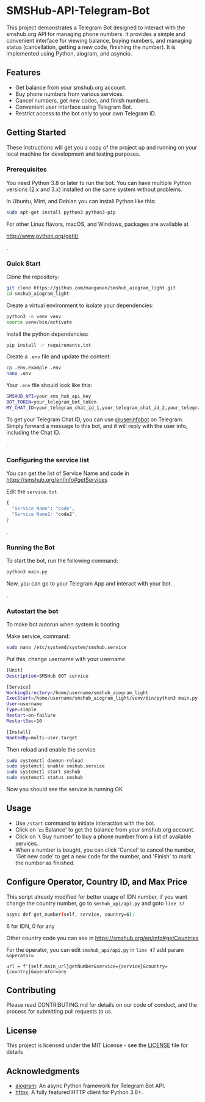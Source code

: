 # SMSHub-API-Telegram-Bot

This project demonstrates a Telegram Bot designed to interact with the smshub.org API for managing phone numbers. It provides a simple and convenient interface for viewing balance, buying numbers, and managing status (cancellation, getting a new code, finishing the number). It is implemented using Python, aiogram, and asyncio.

## Features

- Get balance from your smshub.org account.
- Buy phone numbers from various services.
- Cancel numbers, get new codes, and finish numbers.
- Convenient user interface using Telegram Bot.
- Restrict access to the bot only to your own Telegram ID.

## Getting Started

These instructions will get you a copy of the project up and running on your local machine for development and testing purposes.

### Prerequisites

You need Python 3.8 or later to run the bot. You can have multiple Python versions (2.x and 3.x) installed on the same system without problems.

In Ubuntu, Mint, and Debian you can install Python like this:

```bash
sudo apt-get install python3 python3-pip
```

For other Linux flavors, macOS, and Windows, packages are available at

http://www.python.org/getit/

.
### Quick Start

Clone the repository:

```bash
git clone https://github.com/mangunan/smshub_aiogram_light.git
cd smshub_aiogram_light
```

Create a virtual environment to isolate your dependencies:

```bash
python3 -m venv venv
source venv/bin/activate
```

Install the python dependencies:

```bash
pip install -r requirements.txt
```

Create a `.env` file and update the content:

```bash
cp .env.example .env
nano .env
```

Your `.env` file should look like this:

```bash
SMSHUB_API=your_sms_hub_api_key
BOT_TOKEN=your_telegram_bot_token
MY_CHAT_ID=your_telegram_chat_id_1,your_telegram_chat_id_2,your_telegram_chat_id_3
```


To get your Telegram Chat ID, you can use [@userinfobot](https://t.me/userinfobot) on Telegram. Simply forward a message to this bot, and it will reply with the user info, including the Chat ID.

.
### Configuring the service list

You can get the list of Service Name and code in https://smshub.org/en/info#getServices

Edit the `service.txt`

```bash
{
  "Service Name": "code",
  "Service Name2: "code2",
}
```

.
### Running the Bot

To start the bot, run the following command:

```bash
python3 main.py
```

Now, you can go to your Telegram App and interact with your bot.

.
### Autostart the bot

To make bot autorun when system is booting

Make service, command:

```bash
sudo nano /etc/systemd/system/smshub.service
```

Put this, change username with your username

```bash
[Unit]
Description=SMSHub BOT service

[Service]
WorkingDirectory=/home/username/smshub_aiogram_light
ExecStart=/home/username/smshub_aiogram_light/venv/bin/python3 main.py
User=username
Type=simple
Restart=on-failure
RestartSec=10

[Install]
WantedBy=multi-user.target
```


Then reload and enable the service

```bash
sudo systemctl daemon-reload
sudo systemctl enable smshub.service
sudo systemctl start smshub
sudo systemctl status smshub
```


Now you should see the service is running OK


## Usage

- Use `/start` command to initiate interaction with the bot.
- Click on '💵 Balance' to get the balance from your smshub.org account.
- Click on '📞 Buy number' to buy a phone number from a list of available services.
- When a number is bought, you can click 'Cancel' to cancel the number, 'Get new code' to get a new code for the number, and 'Finish' to mark the number as finished.

## Configure Operator, Country ID, and Max Price

This script already modified for better usage of IDN number, if you want change the country number, go to `smshub_api/api.py` and goto `line 37`

```bash
async def get_number(self, service, country=6):
```

6 for IDN, 0 for any

Other country code you can see in https://smshub.org/en/info#getCountries

For the operator, you can edit `smshub_api/api.py` in `line 47` add param `&operator=`

```
url = f'{self.main_url}getNumber&service={service}&country={country}&operator=any
```


## Contributing

Please read CONTRIBUTING.md for details on our code of conduct, and the process for submitting pull requests to us.

## License

This project is licensed under the MIT License - see the [LICENSE](LICENSE) file for details

## Acknowledgments

- [aiogram](https://github.com/aiogram/aiogram): An async Python framework for Telegram Bot API.
- [httpx](https://github.com/encode/httpx): A fully featured HTTP client for Python 3.6+.
